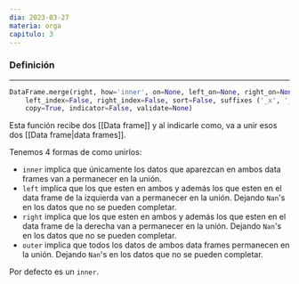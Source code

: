 ```yaml
---
dia: 2023-03-27
materia: orga
capitulo: 3
---
```

### Definición
---
``` python
DataFrame.merge(right, how='inner', on=None, left_on=None, right_on=None, 
	left_index=False, right_index=False, sort=False, suffixes ('_x', '_y'),
	copy=True, indicator=False, validate=None)
```

Esta función recibe dos [[Data frame]] y al indicarle como, va a unir esos dos [[Data frame|data frames]].

Tenemos 4 formas de como unirlos:
* `inner` implica que únicamente los datos que aparezcan en ambos data frames van a permanecer en la unión.
* `left` implica que los que esten en ambos y además los que esten en el data frame de la izquierda van a permanecer en la unión. Dejando `Nan`'s en los datos que no se pueden completar.
* `right` implica que los que esten en ambos y además los que esten en el data frame de la derecha van a permanecer en la unión. Dejando `Nan`'s en los datos que no se pueden completar.
* `outer` implica que todos los datos de ambos data frames permanecen en la unión. Dejando `Nan`'s en los datos que no se pueden completar.

Por defecto es un `inner`.